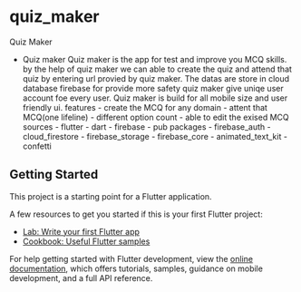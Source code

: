 # quiz_maker

Quiz Maker

- Quiz maker
		Quiz maker is the app for test and improve you MCQ skills. by the help of quiz maker we can able to create the quiz and attend that quiz by entering url provied by quiz maker. The datas are store in cloud database firebase for provide more safety quiz maker give uniqe user account foe every user. Quiz maker is build for all mobile size and user friendly ui.
		features
			- create the MCQ for any domain
			- attent that MCQ(one lifeline)
			- different option count 
			- able to edit the exised MCQ 
		sources
			- flutter
			- dart
			- firebase 
			- pub packages
				- firebase_auth
				- cloud_firestore
				- firebase_storage
				- firebase_core
				- animated_text_kit
				- confetti

## Getting Started

This project is a starting point for a Flutter application.

A few resources to get you started if this is your first Flutter project:

- [Lab: Write your first Flutter app](https://docs.flutter.dev/get-started/codelab)
- [Cookbook: Useful Flutter samples](https://docs.flutter.dev/cookbook)

For help getting started with Flutter development, view the
[online documentation](https://docs.flutter.dev/), which offers tutorials,
samples, guidance on mobile development, and a full API reference.
